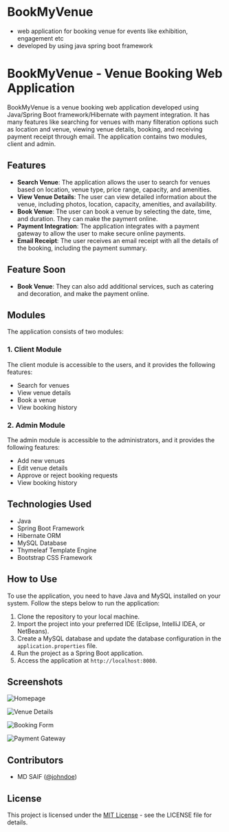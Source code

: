 # BookMyVenue

- web application for booking venue for events like exhibition, engagement etc 
- developed by using java spring boot framework

# BookMyVenue - Venue Booking Web Application

BookMyVenue is a venue booking web application developed using Java/Spring Boot framework/Hibernate with payment integration. It has many features like searching for venues with many filteration options such as location and venue, viewing venue details, booking, and receiving payment receipt through email. The application contains two modules, client and admin.

## Features

-   **Search Venue**: The application allows the user to search for venues based on location, venue type, price range, capacity, and amenities.
-   **View Venue Details**: The user can view detailed information about the venue, including photos, location, capacity, amenities, and availability.
-   **Book Venue**: The user can book a venue by selecting the date, time, and duration. They can make the payment online.
-   **Payment Integration**: The application integrates with a payment gateway to allow the user to make secure online payments.
-   **Email Receipt**: The user receives an email receipt with all the details of the booking, including the payment summary.

## Feature Soon

- **Book Venue**: They can also add additional services, such as catering and decoration, and make the payment online.

## Modules

The application consists of two modules:

### 1. Client Module

The client module is accessible to the users, and it provides the following features:

-   Search for venues
-   View venue details
-   Book a venue
-   View booking history

### 2. Admin Module

The admin module is accessible to the administrators, and it provides the following features:

-   Add new venues
-   Edit venue details
-   Approve or reject booking requests
-   View booking history

## Technologies Used

-   Java
-   Spring Boot Framework
-   Hibernate ORM
-   MySQL Database
-   Thymeleaf Template Engine
-   Bootstrap CSS Framework

## How to Use

To use the application, you need to have Java and MySQL installed on your system. Follow the steps below to run the application:

1.  Clone the repository to your local machine.
2.  Import the project into your preferred IDE (Eclipse, IntelliJ IDEA, or NetBeans).
3.  Create a MySQL database and update the database configuration in the `application.properties` file.
4.  Run the project as a Spring Boot application.
5.  Access the application at `http://localhost:8080`.

## Screenshots

![Homepage](https://github.com/mdsaif45/screenshots/homepage.png)

![Venue Details](https://github.com/mdsaif45/screenshots/venue-details.png)

![Booking Form](https://github.com/mdsaif45/screenshots/booking-form.png)

![Payment Gateway](https://github.com/mdsaif45/screenshots/payment-gateway.png)

## Contributors

-   MD SAIF ([@johndoe](https://github.com/mdsaif45))

## License

This project is licensed under the [MIT License](https://opensource.org/licenses/MIT) - see the LICENSE file for details.
